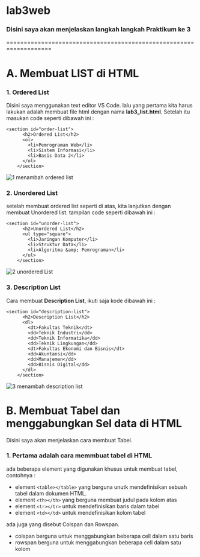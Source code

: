 # lab3web
### Disini saya akan menjelaskan langkah langkah Praktikum ke 3
===================================================================

# A. Membuat LIST di HTML
### 1. Ordered List
Disini saya menggunakan text editor VS Code. lalu yang pertama kita harus lakukan adalah membuat file html dengan nama **lab3_list.html**.
Setelah itu masukan code seperti dibawah ini :
```
<section id="order-list">
      <h2>Ordered List</h2>
      <ol>
        <li>Pemrograman Web</li>
        <li>Sistem Informasi</li>
        <li>Basis Data 2</li>
      </ol>
    </section>
```
![1 menambah ordered list](https://user-images.githubusercontent.com/101393632/159863811-0e8939d8-965b-4769-b3cd-2a33892e2405.jpg)

### 2. Unordered List
setelah membuat ordered list seperti di atas, kita lanjutkan dengan membuat Unordered list. tampilan code seperti dibawah ini :
```
<section id="unorder-list">
      <h2>Unordered List</h2>
      <ul type="square">
        <li>Jaringan Komputer</li>
        <li>Struktur Data</li>
        <li>Algoritma &amp; Pemrograman</li>
      </ul>
    </section>

```
![2 unordered List](https://user-images.githubusercontent.com/101393632/159864174-a12cb2f9-194c-48d9-b27e-f13889897410.jpg)

### 3. Description List
Cara membuat **Description List**, ikuti saja kode dibawah ini :
```
<section id="description-list">
      <h2>Description List</h2>
      <dl>
        <dt>Fakultas Teknik</dt>
        <dd>Teknik Industri</dd>
        <dd>Teknik Informatika</dd>
        <dd>Teknik Lingkungan</dd>
        <dt>Fakultas Ekonomi dan Bisnis</dt>
        <dd>Akuntansi</dd>
        <dd>Manajemen</dd>
        <dd>Bisnis Digital</dd>
      </dl>
    </section>
```
![3 menambah description list](https://user-images.githubusercontent.com/101393632/159865587-c2deb79f-4503-489b-a3a2-bf8920ffbc76.jpg)

# B. Membuat Tabel dan menggabungkan Sel data di HTML
Disini saya akan menjelaskan cara membuat Tabel.
### 1. Pertama adalah cara memmbuat tabel di HTML
ada beberapa element yang digunakan khusus untuk membuat tabel, contohnya :
- element `<table></table>` yang berguna unutk mendefinisikan sebuah tabel dalam dokumen HTML.
- element `<th></th>` yang berguna membuat judul pada kolom atas
- element `<tr></tr>` untuk mendefinisikan baris dalam tabel
- element `<td></td>` untuk mendefinisikan kolom tabel

ada juga yang disebut Colspan dan Rowspan. 
- colspan berguna untuk menggabungkan beberapa cell dalam satu baris
- rowspan berguna untuk menggabungkan beberapa cell dalam satu kolom
